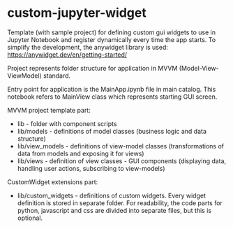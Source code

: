 # custom-jupyter-widget
Template (with sample project) for defining custom gui widgets to use in Jupyter Notebook and register dynamically every time the app starts.
To simplify the development, the anywidget library is used: https://anywidget.dev/en/getting-started/

Project represents folder structure for application in MVVM (Model-View-ViewModel) standard.

Entry point for application is the MainApp.ipynb file in main catalog. This notebook refers to MainView class which represents starting GUI screen. 

MVVM project template part: 
* lib - folder with component scripts
* lib/models - definitions of model classes (business logic and data structure)
* lib/view_models - definitions of view-model classes (transformations of data from models and exposing it for views)
* lib/views - definition of view classes - GUI components (displaying data, handling user actions, subscribing to view-models)

CustomWidget extensions part: 
* lib/custom_widgets - definitions of custom widgets. Every widget definition is stored in separate folder. For readability, the code parts for python, javascript and css are divided into separate files, but this is optional. 

